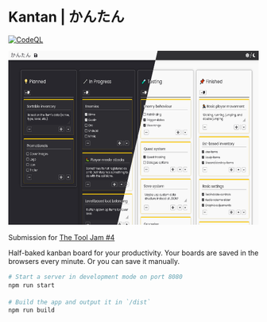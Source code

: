 # Kantan \| かんたん

[![CodeQL](https://github.com/Zevhys/tool-jam-4/actions/workflows/codeql.yml/badge.svg)](https://github.com/Zevhys/tool-jam-4/actions/workflows/codeql.yml)
<div align="center">
  <img src="preview.png" height="350px">
</div>

Submission for [The Tool Jam #4](https://itch.io/jam/the-tool-jam-4)

Half-baked kanban board for your productivity. Your boards are saved in the browsers every minute. Or you can save it manually.

```bash
# Start a server in development mode on port 8080
npm run start

# Build the app and output it in `/dist`
npm run build
```

